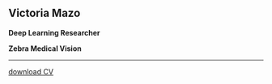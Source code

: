## Victoria Mazo

**Deep Learning Researcher**

**Zebra Medical Vision**

__________________________________________

[download CV](https://github.com/victoriamazo/victoriamazo.github.io/raw/master/1610.08613.pdf)


